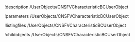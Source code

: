 !description /UserObjects/CNSFVCharacteristicBCUserObject

!parameters /UserObjects/CNSFVCharacteristicBCUserObject

!listingfiles /UserObjects/CNSFVCharacteristicBCUserObject

!childobjects /UserObjects/CNSFVCharacteristicBCUserObject
